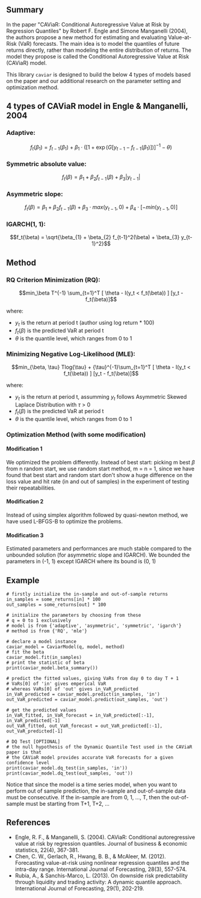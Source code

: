 ## Summary
In the paper "CAViaR: Conditional Autoregressive Value at Risk by Regression Quantiles" by Robert F. Engle and Simone Manganelli (2004), the authors propose a new method for estimating and evaluating Value-at-Risk (VaR) forecasts. The main idea is to model the quantiles of future returns directly, rather than modeling the entire distribution of returns. The model they propose is called the Conditional Autoregressive Value at Risk (CAViaR) model.

This library `caviar` is designed to build the below 4 types of models based on the paper and our additional research on the parameter setting and optimization method.

## 4 types of CAViaR model in Engle & Manganelli, 2004
### Adaptive:
$$f_{t}(\beta_{1}) = f_{t-1}(\beta_{1}) + \beta_{1} \cdot ([1 + \exp(G[y_{t-1} - f_{t-1}(\beta_{1})])]^{-1} - \theta )$$

### Symmetric absolute value:
$$f_t(\beta) = \beta_{1} + \beta_{2} f_{t-1}(\beta) + \beta_{3} |y_{t-1}|$$

### Asymmetric slope:
$$f_t(\beta) = \beta_{1} + \beta_{2} f_{t-1}(\beta) + \beta_{3} \cdot max(y_{t-1}, 0) + \beta_{4} \cdot [-min(y_{t-1}, 0)]$$

### IGARCH(1, 1):
$$f_t(\beta) = \sqrt{\beta_{1} + \beta_{2} f_{t-1}^2(\beta) + \beta_{3} y_{t-1}^2}$$

## Method
### RQ Criterion Minimization (RQ):
$$min_\beta T^{-1} \sum_{t=1}^T [ \theta - I(y_t < f_t(\beta)) ] [y_t - f_t(\beta)]$$

where:
- $y_t$ is the return at period t (author using log return * 100)
- $f_t(\beta)$ is the predicted VaR at period t
- $\theta$ is the quantile level, which ranges from 0 to 1

### Minimizing Negative Log-Likelihood (MLE):
$$min_{\beta, \tau} Tlog{\tau} + {\tau}^{-1}\sum_{t=1}^T [ \theta - I(y_t < f_t(\beta)) ] [y_t - f_t(\beta)]$$

where:
- $y_t$ is the return at period t, assumming $y_t$ follows Asymmetric Skewed Laplace Distribution with $\tau$ > 0
- $f_t(\beta)$ is the predicted VaR at period t
- $\theta$ is the quantile level, which ranges from 0 to 1

### Optimization Method (with some modification)
#### Modification 1
We optimized the problem differently. Instead of best start: picking m best $\beta$ from n random start, we use random start method, m = n = 1, since we have found that best start and random start don't show a huge difference on the loss value and hit rate (in and out of samples) in the experiment of testing their repeatabilities.
#### Modification 2
Instead of using simplex algorithm followed by quasi-newton method, we have used L-BFGS-B to optimize the problems.
#### Modification 3
Estimated parameters and performances are much stable compared to the unbounded solution (for asymmetric slope and IGARCH).
We bounded the parameters in (-1, 1) except IGARCH where its bound is (0, 1)

## Example
```
# firstly initialize the in-sample and out-of-sample returns
in_samples = some_returns[in] * 100
out_samples = some_returns[out] * 100

# initialize the parameters by choosing from these
# q = 0 to 1 exclusively
# model is from {'adaptive', 'asymmetric', 'symmetric', 'igarch'}
# method is from {'RQ', 'mle'}

# declare a model instance
caviar_model = CaviarModel(q, model, method)
# fit the beta
caviar_model.fit(in_samples)
# print the statistic of beta
print(caviar_model.beta_summary())

# predict the fitted values, giving VaRs from day 0 to day T + 1
# VaRs[0] of 'in' gives emperical VaR
# whereas VaRs[0] of 'out' gives in_VaR_predicted
in_VaR_predicted = caviar_model.predict(in_samples, 'in')
out_VaR_predicted = caviar_model.predict(out_samples, 'out')

# get the predicted values
in_VaR_fitted, in_VaR_forecast = in_VaR_predicted[:-1], in_VaR_predicted[-1]
out_VaR_fitted, out_VaR_forecast = out_VaR_predicted[:-1], out_VaR_predicted[-1]

# DQ Test [OPTIONAL]
# the null hypothesis of the Dynamic Quantile Test used in the CAViaR paper is that
# the CAViaR model provides accurate VaR forecasts for a given confidence level
print(caviar_model.dq_test(in_samples, 'in'))
print(caviar_model.dq_test(out_samples, 'out'))
```

Notice that since the model is a time series model, when you want to perform out of sample prediction, the in-sample and out-of-sample data must be consecutive. If the in-sample are from 0, 1, ..., T, then the out-of-sample must be starting from T+1, T+2, ...

## References
- Engle, R. F., & Manganelli, S. (2004). CAViaR: Conditional autoregressive value at risk by regression quantiles. Journal of business & economic statistics, 22(4), 367-381.
- Chen, C. W., Gerlach, R., Hwang, B. B., & McAleer, M. (2012). Forecasting value-at-risk using nonlinear regression quantiles and the intra-day range. International Journal of Forecasting, 28(3), 557-574.
- Rubia, A., & Sanchis-Marco, L. (2013). On downside risk predictability through liquidity and trading activity: A dynamic quantile approach. International Journal of Forecasting, 29(1), 202-219.
